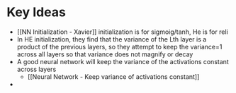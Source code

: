 # Key Ideas
* [[NN Initialization - Xavier]] initialization is for sigmoig/tanh, He is for reli
* In HE initialization, they find that the variance of the Lth layer is a product of the previous layers, so they attempt to keep the variance=1 across all layers so that variance does not magnify or decay
* A good neural network will keep the variance of the activations constant across layers
	* [[Neural Network - Keep variance of activations constant]]
* 